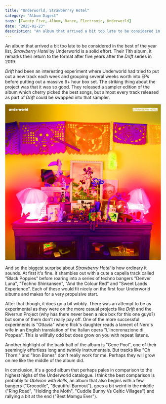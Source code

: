 ```yaml
---
title: "Underworld, Strawberrry Hotel"
category: "Album Digest"
tags: [Twenty Five, Album, Dance, Electronic, Underworld]
date: "2025-01-23"
description: "An album that arrived a bit too late to be considered in the best of the year list, Strawberry Hotel by Underworld is a solid effort."
---
```


An album that arrived a bit too late to be considered in the best of the year list, _Strawberry Hotel_ by Underworld is a solid effort. Their 11th album, it remarks their return to the format after five years after the _Drift_ series in 2019.

_Drift_ had been an interesting experiment where Underworld had tried to put out a new track each week and grouping several weeks worth into EPs before putting out a massive 6+ hour box set. The striking thing about the project was that it was so good. They released a sampler edition of the album which cherry picked the best songs, but almost every track released as part of _Drift_ could be swapped into that sampler.

![Cover of Strawberry Hotel by Underworld](./images/underworld-strawberry-hotel.jpg)

And so the biggest surprise about _Strawberry Hotel_ is how ordinary it sounds. At first it's fine. It shambles out with a cute a capella track called "Black Poppies" before roaring into a series of techno bangers "Denver Luna", "Techno Shinkansen", "And the Colour Red" and "Sweet Lands Experience". Each of these would fit nicely on the first four Underworld albums and makes for a very propulsive start.

After that though, it does go a bit wibbly. There was an attempt to be as experimental as they were on the more casual projects like _Drift_ and the Riverrun Project (why has there never been a nice box for this one guys?) but some of them don't really pay off. One of the more successful experiments is "Ottavia" where Rick's daughter reads a lament of Nero's wife in an English translation of the Italian opera "L'Incoronazione di Poppea". This is willfully odd but does grow on you with repeat listens.

Another highlight of the back half of the album is "Gene Pool", one of their seemingly effortless long and twinkly instrumentals. But tracks like "Oh Thorn!" and "Iron Bones" don't really work for me. Perhaps they will grow on me like the middle of the album did.

In conclusion, it's a good album that perhaps pales in comparison to the highest highs of the Underworld catalogue. I think the best comparison is probably to _Oblivion with Bells_, an album that also begins with a few bangers ("Crocodile", "Beautiful Burnout"), goes a bit weird in the middle ("Ring Road", "Holding the Moth", "Cuddle Bunny Vs Celtic Villages") and rallying a bit at the end ("Best Mamgu Ever").
